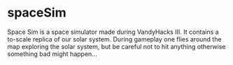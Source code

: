 # spaceSim
Space Sim is a space simulator made during VandyHacks III. It contains a to-scale replica of our solar system. During gameplay one flies around the map exploring the solar system, but be careful not to hit anything otherwise something bad might happen...

